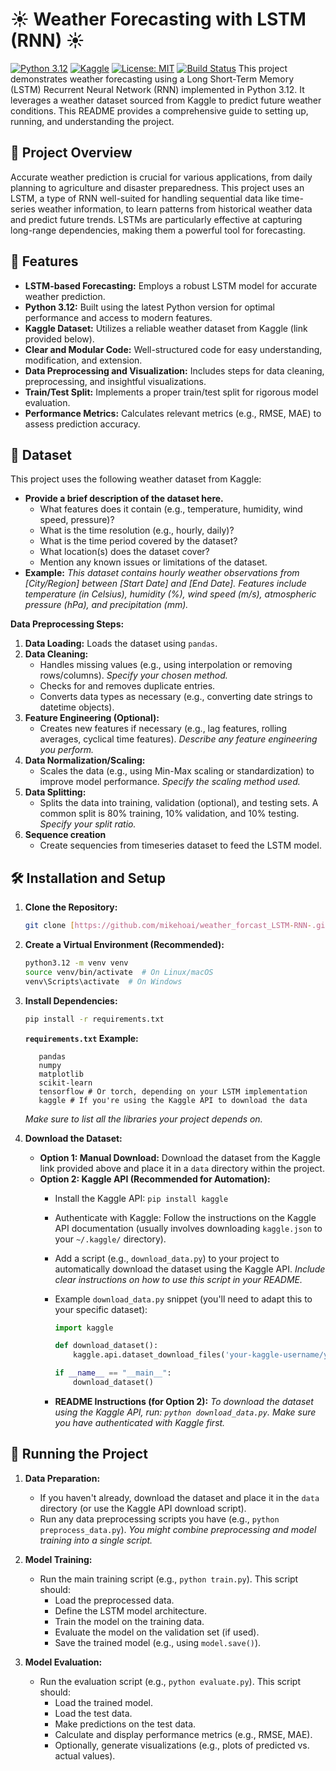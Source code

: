 # ☀️ Weather Forecasting with LSTM (RNN) ☀️

[![Python 3.12](https://img.shields.io/badge/Python-3.12-blue.svg)](https://www.python.org/downloads/release/python-3120/)
[![Kaggle](https://img.shields.io/badge/Dataset-Kaggle-orange.svg)](https://www.kaggle.com/)
[![License: MIT](https://img.shields.io/badge/License-MIT-green.svg)](https://opensource.org/licenses/MIT) [![Build Status](https://img.shields.io/badge/Build-Passing-brightgreen.svg)](https://your-build-system/build-status) 
This project demonstrates weather forecasting using a Long Short-Term Memory (LSTM) Recurrent Neural Network (RNN) implemented in Python 3.12.  It leverages a weather dataset sourced from Kaggle to predict future weather conditions.  This README provides a comprehensive guide to setting up, running, and understanding the project.

## 🌟 Project Overview

Accurate weather prediction is crucial for various applications, from daily planning to agriculture and disaster preparedness.  This project uses an LSTM, a type of RNN well-suited for handling sequential data like time-series weather information, to learn patterns from historical weather data and predict future trends.  LSTMs are particularly effective at capturing long-range dependencies, making them a powerful tool for forecasting.

## 🚀 Features

*   **LSTM-based Forecasting:** Employs a robust LSTM model for accurate weather prediction.
*   **Python 3.12:** Built using the latest Python version for optimal performance and access to modern features.
*   **Kaggle Dataset:** Utilizes a reliable weather dataset from Kaggle (link provided below).
*   **Clear and Modular Code:**  Well-structured code for easy understanding, modification, and extension.
*   **Data Preprocessing and Visualization:** Includes steps for data cleaning, preprocessing, and insightful visualizations.
*   **Train/Test Split:**  Implements a proper train/test split for rigorous model evaluation.
*   **Performance Metrics:**  Calculates relevant metrics (e.g., RMSE, MAE) to assess prediction accuracy.

## 📁 Dataset

This project uses the following weather dataset from Kaggle:

*   **Provide a brief description of the dataset here.**  
    *   What features does it contain (e.g., temperature, humidity, wind speed, pressure)?
    *   What is the time resolution (e.g., hourly, daily)?
    *   What is the time period covered by the dataset?
    *   What location(s) does the dataset cover?
    *   Mention any known issues or limitations of the dataset.
*   **Example:**  *This dataset contains hourly weather observations from [City/Region] between [Start Date] and [End Date]. Features include temperature (in Celsius), humidity (%), wind speed (m/s), atmospheric pressure (hPa), and precipitation (mm).*

**Data Preprocessing Steps:**

1.  **Data Loading:**  Loads the dataset using `pandas`.
2.  **Data Cleaning:**
    *   Handles missing values (e.g., using interpolation or removing rows/columns).  *Specify your chosen method.*
    *   Checks for and removes duplicate entries.
    *   Converts data types as necessary (e.g., converting date strings to datetime objects).
3.  **Feature Engineering (Optional):**
    *   Creates new features if necessary (e.g., lag features, rolling averages, cyclical time features). *Describe any feature engineering you perform.*
4.  **Data Normalization/Scaling:**
    *   Scales the data (e.g., using Min-Max scaling or standardization) to improve model performance.  *Specify the scaling method used.*
5.  **Data Splitting:**
    *   Splits the data into training, validation (optional), and testing sets. A common split is 80% training, 10% validation, and 10% testing. *Specify your split ratio.*
6. **Sequence creation**
    * Create sequencies from timeseries dataset to feed the LSTM model.

## 🛠️ Installation and Setup

1.  **Clone the Repository:**

    ```bash
    git clone [https://github.com/mikehoai/weather_forcast_LSTM-RNN-.git](https://github.com/mikehoai/weather_forcast_LSTM-RNN-.git) 
    ```

2.  **Create a Virtual Environment (Recommended):**

    ```bash
    python3.12 -m venv venv
    source venv/bin/activate  # On Linux/macOS
    venv\Scripts\activate  # On Windows
    ```

3.  **Install Dependencies:**

    ```bash
    pip install -r requirements.txt
    ```
     **`requirements.txt` Example:**
     ```
        pandas
        numpy
        matplotlib
        scikit-learn
        tensorflow # Or torch, depending on your LSTM implementation
        kaggle # If you're using the Kaggle API to download the data
     ```
     *Make sure to list *all* the libraries your project depends on.*

4.  **Download the Dataset:**

    *   **Option 1: Manual Download:** Download the dataset from the Kaggle link provided above and place it in a `data` directory within the project.
    *   **Option 2: Kaggle API (Recommended for Automation):**
        *   Install the Kaggle API: `pip install kaggle`
        *   Authenticate with Kaggle: Follow the instructions on the Kaggle API documentation (usually involves downloading `kaggle.json` to your `~/.kaggle/` directory).
        *   Add a script (e.g., `download_data.py`) to your project to automatically download the dataset using the Kaggle API.  *Include clear instructions on how to use this script in your README.*
        *   Example `download_data.py` snippet (you'll need to adapt this to your specific dataset):

            ```python
            import kaggle

            def download_dataset():
                kaggle.api.dataset_download_files('your-kaggle-username/your-kaggle-dataset-name', path='data/', unzip=True)

            if __name__ == "__main__":
                download_dataset()
            ```

        *   **README Instructions (for Option 2):** *To download the dataset using the Kaggle API, run: `python download_data.py`.  Make sure you have authenticated with Kaggle first.*

## 🏃 Running the Project

1.  **Data Preparation:**
    *   If you haven't already, download the dataset and place it in the `data` directory (or use the Kaggle API download script).
    *   Run any data preprocessing scripts you have (e.g., `python preprocess_data.py`). *You might combine preprocessing and model training into a single script.*

2.  **Model Training:**
    *   Run the main training script (e.g., `python train.py`).  This script should:
        *   Load the preprocessed data.
        *   Define the LSTM model architecture.
        *   Train the model on the training data.
        *   Evaluate the model on the validation set (if used).
        *   Save the trained model (e.g., using `model.save()`).

3.  **Model Evaluation:**
    *   Run the evaluation script (e.g., `python evaluate.py`).  This script should:
        *   Load the trained model.
        *   Load the test data.
        *   Make predictions on the test data.
        *   Calculate and display performance metrics (e.g., RMSE, MAE).
        *   Optionally, generate visualizations (e.g., plots of predicted vs. actual values).
